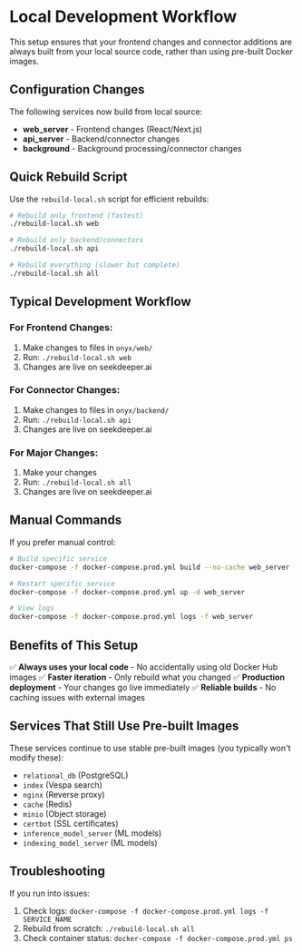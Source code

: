 # Local Development Workflow

This setup ensures that your frontend changes and connector additions are always built from your local source code, rather than using pre-built Docker images.

## Configuration Changes

The following services now build from local source:
- **web_server** - Frontend changes (React/Next.js)
- **api_server** - Backend/connector changes
- **background** - Background processing/connector changes

## Quick Rebuild Script

Use the `rebuild-local.sh` script for efficient rebuilds:

```bash
# Rebuild only frontend (fastest)
./rebuild-local.sh web

# Rebuild only backend/connectors
./rebuild-local.sh api

# Rebuild everything (slower but complete)
./rebuild-local.sh all
```

## Typical Development Workflow

### For Frontend Changes:
1. Make changes to files in `onyx/web/`
2. Run: `./rebuild-local.sh web`
3. Changes are live on seekdeeper.ai

### For Connector Changes:
1. Make changes to files in `onyx/backend/`
2. Run: `./rebuild-local.sh api`
3. Changes are live on seekdeeper.ai

### For Major Changes:
1. Make your changes
2. Run: `./rebuild-local.sh all`
3. Changes are live on seekdeeper.ai

## Manual Commands

If you prefer manual control:

```bash
# Build specific service
docker-compose -f docker-compose.prod.yml build --no-cache web_server

# Restart specific service
docker-compose -f docker-compose.prod.yml up -d web_server

# View logs
docker-compose -f docker-compose.prod.yml logs -f web_server
```

## Benefits of This Setup

✅ **Always uses your local code** - No accidentally using old Docker Hub images
✅ **Faster iteration** - Only rebuild what you changed
✅ **Production deployment** - Your changes go live immediately
✅ **Reliable builds** - No caching issues with external images

## Services That Still Use Pre-built Images

These services continue to use stable pre-built images (you typically won't modify these):
- `relational_db` (PostgreSQL)
- `index` (Vespa search)
- `nginx` (Reverse proxy)
- `cache` (Redis)
- `minio` (Object storage)
- `certbot` (SSL certificates)
- `inference_model_server` (ML models)
- `indexing_model_server` (ML models)

## Troubleshooting

If you run into issues:
1. Check logs: `docker-compose -f docker-compose.prod.yml logs -f SERVICE_NAME`
2. Rebuild from scratch: `./rebuild-local.sh all`
3. Check container status: `docker-compose -f docker-compose.prod.yml ps` 
